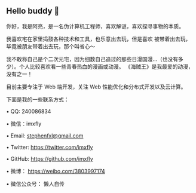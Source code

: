 ## Hello buddy 👋

你好，我是阿亮，是一名伪计算机工程师，喜欢解谜，喜欢探寻事物的本质。

我喜欢宅在家里捣鼓各种技术和工具，也乐意出去玩，但是喜欢 被带着出去玩，毕竟被朋友带着出去玩，那个叫省心～

我不敢称自己是个二次元宅，因为细数自己追过的那些日漫国漫...（也没有多少）。个人比较喜欢看一些青春热血的漫画或动漫。 《海贼王》是我最爱的动漫，没有之一！

目前主要专注于 Web 端开发，关注 Web 性能优化和分布式开发以及云计算。

下面是我的一些联系方式：

• QQ: 240086834

• 微信：imxfly

• Email: stephenfxl@gmail.com

• Twitter: https://twitter.com/imxfly

• GitHub: https://github.com/imxfly

• 微博： https://weibo.com/3803997174

• 微信公众号： 懒人自传
